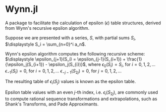 # Wynn.jl
A package to facilitate the calculation of epsilon ($\epsilon$) table structures, derived from Wynn's recursive epsilon algorithm.

Suppose we are presented with a series, $S$, with partial sums $S_i$,
$\displaystyle S_i = \sum_{n=0}^i a_n$.

Wynn's epsilon algorithm computes the following recursive scheme:
$\displaystyle \epsilon_{j+1}(S_i) = \epsilon_{j-1}(S_{i+1}) + \frac{1}{\epsilon_j(S_{i+1}) - \epsilon_j(S_{i})}$,
where
$\epsilon_{0}(S_i) = S_i$, for $i=0,1,2,\ldots$
$\epsilon_{-1}(S_i) = 0$, for $i=0,1,2,\ldots$
$\epsilon_{-j-1}(S_{2j}) = 0$, for $j=0,1,2,\ldots$

The resulting table of $\epsilon_i(S_{j})$ values is known as the epsilon table.

Epsilon table values with an even $j$-th index, i.e. $\epsilon_i(S_{2j})$, are commonly used to compute rational sequence transformations and extrapolations, such as Shank's Transforms, and Pade Approximants.
